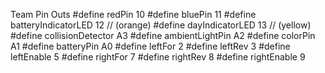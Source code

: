 Team Pin Outs
#define redPin 10
#define bluePin 11
#define batteryIndicatorLED 12 // (orange)
#define dayIndicatorLED 13 // (yellow)
#define collisionDetector A3
#define ambientLightPin A2
#define colorPin A1
#define batteryPin A0
#define leftFor 2
#define leftRev 3
#define leftEnable 5
#define rightFor 7
#define rightRev 8
#define rightEnable 9 

